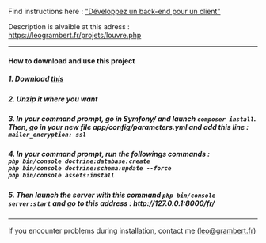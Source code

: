 Find instructions here : <a href="https://openclassrooms.com/projects/developpez-un-back-end-pour-un-client">"Développez un back-end pour un client"</a>

Description is alvaible at this adress : <a href="https://leogrambert.fr/projets/louvre.php">https://leogrambert.fr/projets/louvre.php</a>

<hr>

<h4>How to download and use this project</h4>

<h5>1. Download <a href="https://leogrambert.fr/front/projets/louvre/projet4_CPMDev-master.zip">this</a></h5>

<h5>2. Unzip it where you want</h5>

<h5>3. In your command prompt, go in Symfony/ and launch <code>composer install</code>. Then, go in your new file app/config/parameters.yml and add this line : <code>mailer_encryption: ssl</code></h5>

<h5>4. In your command prompt, run the followings commands :<br>
<code>php bin/console doctrine:database:create</code><br>
<code>php bin/console doctrine:schema:update --force</code><br>
<code>php bin/console assets:install</code><br></h5>

<h5>5. Then launch the server with this command <code>php bin/console server:start</code> and go to this address : http://127.0.0.1:8000/fr/</h5>

<hr>

If you encounter problems during installation, contact me (leo@grambert.fr)
